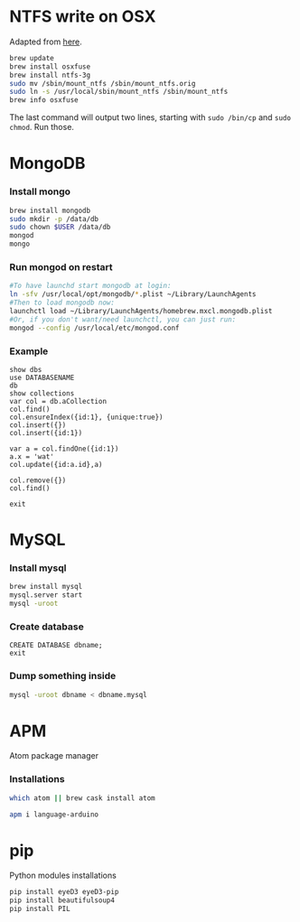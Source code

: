 # NTFS write on OSX

Adapted from [here](http://apple.stackexchange.com/questions/106589/write-in-ntfs-using-mavericks).
```bash
brew update
brew install osxfuse
brew install ntfs-3g
sudo mv /sbin/mount_ntfs /sbin/mount_ntfs.orig
sudo ln -s /usr/local/sbin/mount_ntfs /sbin/mount_ntfs
brew info osxfuse
```
The last command will output two lines, starting with `sudo /bin/cp` and `sudo chmod`. Run those.



# MongoDB

### Install mongo
```bash
brew install mongodb
sudo mkdir -p /data/db
sudo chown $USER /data/db
mongod
mongo
```

### Run mongod on restart
```bash
#To have launchd start mongodb at login:
ln -sfv /usr/local/opt/mongodb/*.plist ~/Library/LaunchAgents
#Then to load mongodb now:
launchctl load ~/Library/LaunchAgents/homebrew.mxcl.mongodb.plist
#Or, if you don't want/need launchctl, you can just run:
mongod --config /usr/local/etc/mongod.conf
```

### Example
```mongo
show dbs
use DATABASENAME
db
show collections
var col = db.aCollection
col.find()
col.ensureIndex({id:1}, {unique:true})
col.insert({})
col.insert({id:1})

var a = col.findOne({id:1})
a.x = 'wat'
col.update({id:a.id},a)

col.remove({})
col.find()

exit
```


# MySQL

### Install mysql
```bash
brew install mysql
mysql.server start
mysql -uroot
```

### Create database
```
CREATE DATABASE dbname;
exit
```

### Dump something inside
```bash
mysql -uroot dbname < dbname.mysql
```


# APM
Atom package manager

### Installations
```bash
which atom || brew cask install atom

apm i language-arduino
```


# pip
Python modules installations

```bash
pip install eyeD3 eyeD3-pip
pip install beautifulsoup4
pip install PIL
```
